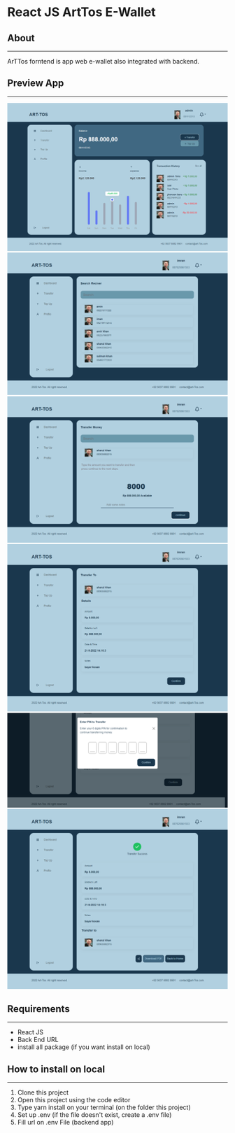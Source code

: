 <h1> React JS ArtTos E-Wallet </h1>

<h2> About </h2>
<hr>
ArTTos forntend is app web e-wallet also integrated with backend.

<h2> Preview App </h2>
<hr>

![Home](/image/home.png)
![Home](/image/trans_find.png)
![Home](/image/input_trans.png)
![Home](/image/trans_confirm.png)
![Home](/image/pin.png)
![Home](/image/trans_succes.png)

<h2>Requirements</h2>
<hr>

- React JS
- Back End URL 
- install all package (if you want install on local)

<h2> How to install on local </h2>
<hr>

1. Clone this project
2. Open this project using the code editor
3. Type yarn install on your terminal (on the folder this project)
4. Set up .env (if the file doesn't exist, create a .env file)
5. Fill url on .env File (backend app)
